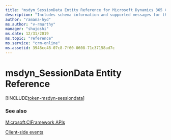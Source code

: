 ```yaml
---
title: "msdyn_SessionData Entity Reference for Microsoft Dynamics 365 Channel Integration Framework version 1.0| MicrosoftDocs"
description: "Includes schema information and supported messages for the msdyn_SessionData entity."
author: "ramana-hyd"
ms.author: "v-rmurthy"
manager: "shujoshi"
ms.date: 12/31/2019
ms.topic: "reference"
ms.service: "crm-online"
ms.assetid: 3948cc48-07c8-7f60-0608-71c37158ad7c
---
```

# msdyn_SessionData Entity Reference

[!INCLUDE[token-msdyn-sessiondata](../../shared/token-msdyn-sessiondata.md)]

### See also

[Microsoft.CIFramework APIs](../microsoft-ciframework.md)

[Client-side events](../client-side-events.md)
